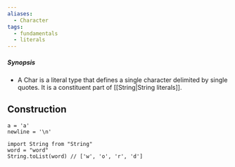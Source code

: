 ```yaml
---
aliases:
  - Character
tags:
  - fundamentals
  - literals
---
```

##### Synopsis
- A Char is a literal type that defines a single character delimited by single quotes. It is a constituent part of [[String|String literals]].

## Construction
```mad
a = 'a'
newline = '\n'

import String from "String"
word = "word"
String.toList(word) // ['w', 'o', 'r', 'd']
```